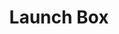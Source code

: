 ---
title: "Launch Box"
description: "An app for sorting an viewing rocket launch data."
image: "/projects/launch-box/file.svg"
github: https://github.com/stw-dev/launch-box-frontend.git
tech:
   - react
   - typescript
   - tailwind
   - springboot
   - java
---